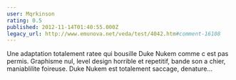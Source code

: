 ```yaml
---
user: Mqrkinson
rating: 0.5
published: 2012-11-14T01:40:55.000Z
legacy_url: http://www.emunova.net/veda/test/4042.htm#comment-16108
---
```

Une adaptation totalement ratee qui bousille Duke Nukem comme c est pas permis. Graphisme nul, level design horrible et repetitif, bande son a chier, maniablilite foireuse. Duke Nukem est totalement saccage, denature...